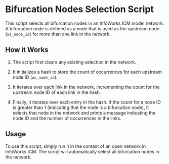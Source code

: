 # Bifurcation Nodes Selection Script

This script selects all bifurcation nodes in an InfoWorks ICM model network. A bifurcation node is defined as a node that is used as the upstream node (`us_node_id`) for more than one link in the network.

## How it Works

1. The script first clears any existing selection in the network.

2. It initializes a hash to store the count of occurrences for each upstream node ID (`us_node_id`).

3. It iterates over each link in the network, incrementing the count for the upstream node ID of each link in the hash.

4. Finally, it iterates over each entry in the hash. If the count for a node ID is greater than 1 (indicating that the node is a bifurcation node), it selects that node in the network and prints a message indicating the node ID and the number of occurrences in the links.

## Usage

To use this script, simply run it in the context of an open network in InfoWorks ICM. The script will automatically select all bifurcation nodes in the network.